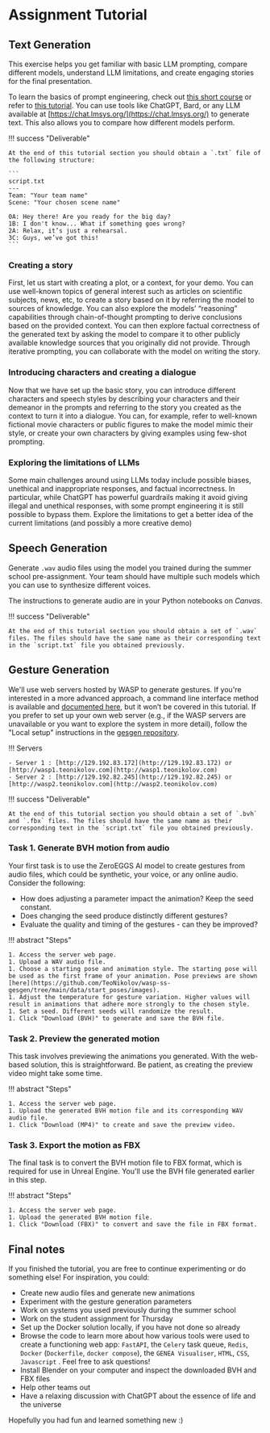 # Assignment Tutorial

## Text Generation

This exercise helps you get familiar with basic LLM prompting, compare different models, understand LLM limitations, and create engaging stories for the final presentation.

To learn the basics of prompt engineering, check out [this short course](https://learn.deeplearning.ai/login?redirect_course=chatgpt-prompt-eng) or refer to [this tutorial](https://www.promptingguide.ai/). You can use tools like ChatGPT, Bard, or any LLM available at [https://chat.lmsys.org/](https://chat.lmsys.org/) to generate text. This also allows you to compare how different models perform.

!!! success "Deliverable"
    
    At the end of this tutorial section you should obtain a `.txt` file of the following structure:

    ```
    script.txt
    ---
    Team: "Your team name"
    Scene: "Your chosen scene name"
    
    0A: Hey there! Are you ready for the big day?
    1B: I don't know... What if something goes wrong?
    2A: Relax, it’s just a rehearsal.
    3C: Guys, we’ve got this!
    ```

### Creating a story

First, let us start with creating a plot, or a context, for your demo. You can use well-known topics of 
general interest such as articles on scientific subjects, news, etc, to create a story based on it by 
referring the model to sources of knowledge. You can also explore the models’ “reasoning” capabilities 
through chain-of-thought prompting to derive conclusions based on the provided context. You can then 
explore factual correctness of the generated text by asking the model to compare it to other publicly 
available knowledge sources that you originally did not provide. Through iterative prompting, you can 
collaborate with the model on writing the story.

### Introducing characters and creating a dialogue

Now that we have set up the basic story, you can introduce different characters and speech styles by 
describing your characters and their demeanor in the prompts and referring to the story you created as 
the context to turn it into a dialogue. You can, for example, refer to well-known fictional movie 
characters or public figures to make the model mimic their style, or create your own characters by giving 
examples using few-shot prompting.

### Exploring the limitations of LLMs

Some main challenges around using LLMs today include possible biases, unethical and inappropriate 
responses, and factual incorrectness. In particular, while ChatGPT has powerful guardrails making it
avoid giving illegal and unethical responses, with some prompt engineering it is still possible to bypass 
them. Explore the limitations to get a better idea of the current limitations (and possibly a more creative 
demo)

## Speech Generation

Generate `.wav` audio files using the model you trained during the summer school pre-assignment. Your team should have multiple such models which you can use to synthesize different voices.

The instructions to generate audio are in your Python notebooks on *Canvas*.

!!! success "Deliverable"
    
    At the end of this tutorial section you should obtain a set of `.wav` files. The files should have the same name as their corresponding text in the `script.txt` file you obtained previously.

## Gesture Generation

We'll use web servers hosted by WASP to generate gestures. If you're interested in a more advanced approach, a command line interface method is available and [documented here](https://github.com/TeoNikolov/wasp-ss-gesgen/blob/main/tutorial.md#approach-b---docker-cli), but it won’t be covered in this tutorial. If you prefer to set up your own web server (e.g., if the WASP servers are unavailable or you want to explore the system in more detail), follow the "Local setup" instructions in the [gesgen repository](https://github.com/TeoNikolov/wasp-ss2023-gesgen/).

!!! Servers
    
    - Server 1 : [http://129.192.83.172](http://129.192.83.172) or [http://wasp1.teonikolov.com](http://wasp1.teonikolov.com)
    - Server 2 : [http://129.192.82.245](http://129.192.82.245) or [http://wasp2.teonikolov.com](http://wasp2.teonikolov.com)

!!! success "Deliverable"
    
    At the end of this tutorial section you should obtain a set of `.bvh` and `.fbx` files. The files should have the same name as their corresponding text in the `script.txt` file you obtained previously.

### Task 1. Generate BVH motion from audio

Your first task is to use the ZeroEGGS AI model to create gestures from audio files, which could be synthetic, your voice, or any online audio. Consider the following:

- How does adjusting a parameter impact the animation? Keep the seed constant.
- Does changing the seed produce distinctly different gestures?
- Evaluate the quality and timing of the gestures - can they be improved?

!!! abstract "Steps"
    	
    1. Access the server web page.
    1. Upload a WAV audio file.
    1. Choose a starting pose and animation style. The starting pose will be used as the first frame of your animation. Pose previews are shown [here](https://github.com/TeoNikolov/wasp-ss-gesgen/tree/main/data/start_poses/images).
    1. Adjust the temperature for gesture variation. Higher values will result in animations that adhere more strongly to the chosen style.
    1. Set a seed. Different seeds will randomize the result.
    1. Click "Download (BVH)" to generate and save the BVH file.

### Task 2. Preview the generated motion

This task involves previewing the animations you generated. With the web-based solution, this is straightforward. Be patient, as creating the preview video might take some time.

!!! abstract "Steps"
    
    1. Access the server web page.
    1. Upload the generated BVH motion file and its corresponding WAV audio file.
    1. Click "Download (MP4)" to create and save the preview video.

### Task 3. Export the motion as FBX

The final task is to convert the BVH motion file to FBX format, which is required for use in Unreal Engine. You'll use the BVH file generated earlier in this step.

!!! abstract "Steps"
    
    1. Access the server web page.
    1. Upload the generated BVH motion file.
    1. Click "Download (FBX)" to convert and save the file in FBX format.

## Final notes

If you finished the tutorial, you are free to continue experimenting or do something else! For inspiration, you could:

- Create new audio files and generate new animations
- Experiment with the gesture generation parameters
- Work on systems you used previously during the summer school
- Work on the student assignment for Thursday
- Set up the Docker solution locally, if you have not done so already
- Browse the code to learn more about how various tools were used to create a functioning web app: `FastAPI`, the `Celery` task queue, `Redis`, `Docker` (`Dockerfile`, `docker compose`), the `GENEA Visualiser`, `HTML`, `CSS`, `Javascript` . Feel free to ask questions!
- Install Blender on your computer and inspect the downloaded BVH and FBX files
- Help other teams out
- Have a relaxing discussion with ChatGPT about the essence of life and the universe

Hopefully you had fun and learned something new :)

